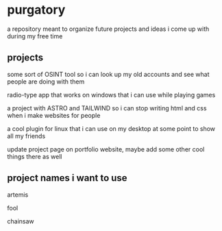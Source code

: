 # purgatory

a repository meant to organize future projects and ideas i come up with during my free time

## projects

some sort of OSINT tool so i can look up my old accounts and see what people are doing with them

radio-type app that works on windows that i can use while playing games

a project with ASTRO and TAILWIND so i can stop writing html and css when i make websites for people

a cool plugin for linux that i can use on my desktop at some point to show all my friends

update project page on portfolio website, maybe add some other cool things there as well

## project names i want to use

artemis

fool

chainsaw
